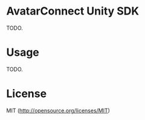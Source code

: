# AvatarConnect Unity SDK

TODO.

# Usage

TODO.

# License

MIT (http://opensource.org/licenses/MIT)
